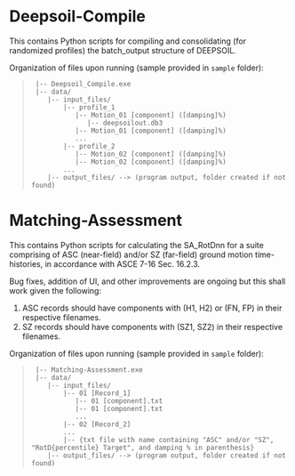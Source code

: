 # Deepsoil-Compile
This contains Python scripts for compiling and consolidating (for randomized profiles) the batch_output structure of DEEPSOIL.

Organization of files upon running (sample provided in `sample` folder):
>      |-- Deepsoil_Compile.exe
>      |-- data/
>         |-- input_files/
>             |-- profile_1
>                |-- Motion_01 [component] ([damping]%)
>                   |-- deepsoilout.db3
>                |-- Motion_01 [component] ([damping]%)
>                ...
>             |-- profile_2
>                |-- Motion_02 [component] ([damping]%)
>                |-- Motion_02 [component] ([damping]%)
>             ...
>         |-- output_files/ --> (program output, folder created if not found)


# Matching-Assessment
This contains Python scripts for calculating the SA_RotDnn for a suite comprising of ASC (near-field) and/or SZ (far-field) ground motion time-histories, in accordance with ASCE 7-16 Sec. 16.2.3.

Bug fixes, addition of UI, and other improvements are ongoing but this shall work given the following:
1. ASC records should have components with (H1, H2) or (FN, FP) in their respective filenames.
2. SZ records should have components with (SZ1, SZ2) in their respective filenames.

Organization of files upon running (sample provided in `sample` folder):
>      |-- Matching-Assessment.exe    
>      |-- data/
>         |-- input_files/
>             |-- 01 [Record_1]
>                |-- 01 [component].txt
>                |-- 01 [component].txt
>                ...
>             |-- 02 [Record_2]
>             ...
>             |-- {txt file with name containing "ASC" and/or "SZ", "RotD{percentile} Target", and damping % in parenthesis}
>         |-- output_files/ --> (program output, folder created if not found)

